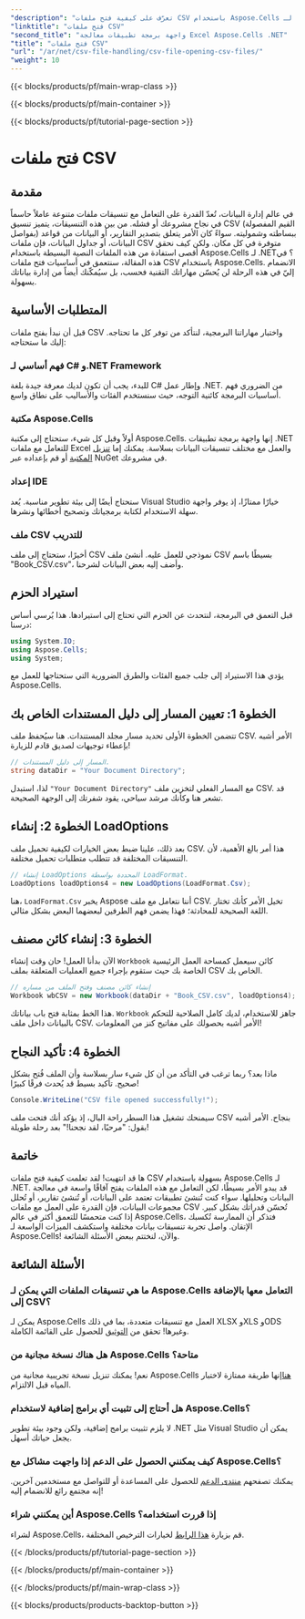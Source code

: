 ```yaml
---
"description": "تعرّف على كيفية فتح ملفات CSV باستخدام Aspose.Cells لـ .NET من خلال دليلنا الشامل خطوة بخطوة. إتقان معالجة البيانات."
"linktitle": "فتح ملفات CSV"
"second_title": "واجهة برمجة تطبيقات معالجة Excel Aspose.Cells .NET"
"title": "فتح ملفات CSV"
"url": "/ar/net/csv-file-handling/csv-file-opening-csv-files/"
"weight": 10
---
```


{{< blocks/products/pf/main-wrap-class >}}

{{< blocks/products/pf/main-container >}}

{{< blocks/products/pf/tutorial-page-section >}}

# فتح ملفات CSV

## مقدمة
في عالم إدارة البيانات، تُعدّ القدرة على التعامل مع تنسيقات ملفات متنوعة عاملاً حاسماً في نجاح مشروعك أو فشله. من بين هذه التنسيقات، يتميز تنسيق CSV (القيم المفصولة بفواصل) ببساطته وشموليته. سواءً كان الأمر يتعلق بتصدير التقارير، أو البيانات من قواعد البيانات، أو جداول البيانات، فإن ملفات CSV متوفرة في كل مكان. ولكن كيف نحقق أقصى استفادة من هذه الملفات النصية البسيطة باستخدام Aspose.Cells لـ .NET؟ في هذه المقالة، سنتعمق في أساسيات فتح ملفات CSV باستخدام Aspose.Cells. الانضمام إليّ في هذه الرحلة لن يُحسّن مهاراتك التقنية فحسب، بل سيُمكّنك أيضاً من إدارة بياناتك بسهولة. 
## المتطلبات الأساسية
قبل أن نبدأ بفتح ملفات CSV واختبار مهاراتنا البرمجية، لنتأكد من توفر كل ما تحتاجه. إليك ما ستحتاجه:
### فهم أساسي لـ C# و.NET Framework
للبدء، يجب أن تكون لديك معرفة جيدة بلغة C# وإطار عمل .NET. من الضروري فهم أساسيات البرمجة كائنية التوجه، حيث سنستخدم الفئات والأساليب على نطاق واسع.
### مكتبة Aspose.Cells
أولاً وقبل كل شيء، ستحتاج إلى مكتبة Aspose.Cells. إنها واجهة برمجة تطبيقات .NET للتعامل مع ملفات Excel والعمل مع مختلف تنسيقات البيانات بسلاسة. يمكنك إما [تنزيل المكتبة](https://releases.aspose.com/cells/net/) أو قم بإعداده عبر NuGet في مشروعك.
### إعداد IDE
ستحتاج أيضًا إلى بيئة تطوير مناسبة. يُعد Visual Studio خيارًا ممتازًا، إذ يوفر واجهة سهلة الاستخدام لكتابة برمجياتك وتصحيح أخطائها ونشرها.
### ملف CSV للتدريب
أخيرًا، ستحتاج إلى ملف CSV نموذجي للعمل عليه. أنشئ ملف CSV بسيطًا باسم "Book_CSV.csv"، وأضف إليه بعض البيانات لشرحنا.
## استيراد الحزم
قبل التعمق في البرمجة، لنتحدث عن الحزم التي تحتاج إلى استيرادها. هذا يُرسي أساس درسنا:
```csharp
using System.IO;
using Aspose.Cells;
using System;
```
يؤدي هذا الاستيراد إلى جلب جميع الفئات والطرق الضرورية التي ستحتاجها للعمل مع Aspose.Cells.
## الخطوة 1: تعيين المسار إلى دليل المستندات الخاص بك
تتضمن الخطوة الأولى تحديد مسار مجلد المستندات. هنا سيُحفظ ملف CSV. الأمر أشبه بإعطاء توجيهات لصديق قادم للزيارة!
```csharp
// المسار إلى دليل المستندات.
string dataDir = "Your Document Directory";
```
لذا، استبدل `"Your Document Directory"` مع المسار الفعلي لتخزين ملف CSV. قد تشعر هنا وكأنك مرشد سياحي، يقود شفرتك إلى الوجهة الصحيحة.
## الخطوة 2: إنشاء LoadOptions
بعد ذلك، علينا ضبط بعض الخيارات لكيفية تحميل ملف CSV. هذا أمر بالغ الأهمية، لأن التنسيقات المختلفة قد تتطلب متطلبات تحميل مختلفة. 
```csharp
// إنشاء LoadOptions المحددة بواسطة LoadFormat.
LoadOptions loadOptions4 = new LoadOptions(LoadFormat.Csv);
```
هنا، `LoadFormat.Csv` يخبر Aspose أننا نتعامل مع ملف CSV. تخيل الأمر كأنك تختار اللغة الصحيحة للمحادثة؛ فهذا يضمن فهم الطرفين لبعضهما البعض بشكل مثالي.
## الخطوة 3: إنشاء كائن مصنف
الآن بدأنا العمل! حان وقت إنشاء `Workbook` كائن سيعمل كمساحة العمل الرئيسية الخاصة بك حيث ستقوم بإجراء جميع العمليات المتعلقة بملف CSV الخاص بك.
```csharp
// إنشاء كائن مصنف وفتح الملف من مساره
Workbook wbCSV = new Workbook(dataDir + "Book_CSV.csv", loadOptions4);
```
هذا الخط بمثابة فتح باب بياناتك. `Workbook` جاهز للاستخدام، لديك كامل الصلاحية للتحكم بالبيانات داخل ملف CSV. الأمر أشبه بحصولك على مفاتيح كنز من المعلومات!
## الخطوة 4: تأكيد النجاح
ماذا بعد؟ ربما ترغب في التأكد من أن كل شيء سار بسلاسة وأن الملف فُتح بشكل صحيح. تأكيد بسيط قد يُحدث فرقًا كبيرًا!
```csharp
Console.WriteLine("CSV file opened successfully!");
```
سيمنحك تشغيل هذا السطر راحة البال، إذ يؤكد أنك فتحت ملف CSV بنجاح. الأمر أشبه بقول: "مرحبًا، لقد نجحنا!" بعد رحلة طويلة!
## خاتمة
ها قد انتهيت! لقد تعلمت كيفية فتح ملفات CSV بسهولة باستخدام Aspose.Cells لـ .NET. قد يبدو الأمر بسيطًا، لكن التعامل مع هذه الملفات يفتح آفاقًا واسعة في معالجة البيانات وتحليلها. سواء كنت تُنشئ تطبيقات تعتمد على البيانات، أو تُنشئ تقارير، أو تُحلل مجموعات البيانات، فإن القدرة على العمل مع ملفات CSV تُحسّن قدراتك بشكل كبير. 
إذا كنت متحمسًا للتعمق أكثر في عالم Aspose.Cells، فتذكر أن الممارسة تُكسبك الإتقان. واصل تجربة تنسيقات بيانات مختلفة واستكشف الميزات الواسعة لـ Aspose.Cells! والآن، لنختتم ببعض الأسئلة الشائعة.
## الأسئلة الشائعة
### ما هي تنسيقات الملفات التي يمكن لـ Aspose.Cells التعامل معها بالإضافة إلى CSV؟
يمكن لـ Aspose.Cells العمل مع تنسيقات متعددة، بما في ذلك XLSX وXLS وODS وغيرها! تحقق من [التوثيق](https://reference.aspose.com/cells/net/) للحصول على القائمة الكاملة.
### هل هناك نسخة مجانية من Aspose.Cells متاحة؟
نعم! يمكنك تنزيل نسخة تجريبية مجانية من Aspose.Cells [هنا](https://releases.aspose.com/)إنها طريقة ممتازة لاختبار المياه قبل الالتزام.
### هل أحتاج إلى تثبيت أي برامج إضافية لاستخدام Aspose.Cells؟
لا يلزم تثبيت برامج إضافية، ولكن وجود بيئة تطوير .NET مثل Visual Studio يمكن أن يجعل حياتك أسهل.
### كيف يمكنني الحصول على الدعم إذا واجهت مشاكل مع Aspose.Cells؟
يمكنك تصفحهم [منتدى الدعم](https://forum.aspose.com/c/cells/9) للحصول على المساعدة أو للتواصل مع مستخدمين آخرين. إنه مجتمع رائع للانضمام إليه!
### أين يمكنني شراء Aspose.Cells إذا قررت استخدامه؟
لشراء Aspose.Cells، قم بزيارة [هذا الرابط](https://purchase.aspose.com/buy) لخيارات الترخيص المختلفة.

{{< /blocks/products/pf/tutorial-page-section >}}

{{< /blocks/products/pf/main-container >}}

{{< /blocks/products/pf/main-wrap-class >}}

{{< blocks/products/products-backtop-button >}}